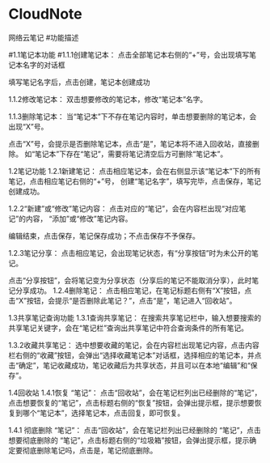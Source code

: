 # CloudNote
网络云笔记
#功能描述

#1.1笔记本功能
#1.1.1创建笔记本：
点击全部笔记本右侧的“+”号，会出现填写笔记本名字的对话框


填写笔记名字后，点击创建，笔记本创建成功

1.1.2修改笔记本：
双击想要修改的笔记本，修改“笔记本”名字。

1.1.3删除笔记本：
当“笔记本”下不存在笔记内容时，单击想要删除的笔记本，会出现“X”号。



点击“X”号，会提示是否删除笔记本，点击“是”，笔记本将不进入回收站，直接删除。
如“笔记本”下存在“笔记”，需要将笔记清空后方可删除“笔记本”。

1.2笔记功能
1.2.1新建笔记：
点击相应笔记本，会在右侧显示该“笔记本”下的所有笔记，点击相应笔记右侧的“+”号， 创建“笔记名字”，填写完毕，点击保存，笔记创建成功。



1.2.2“新建”或“修改”笔记内容：
点击对应的“笔记”，会在内容栏出现“对应笔记”的内容， “添加”或“修改”笔记内容。

编辑结束，点击保存，笔记保存成功；不点击保存不予保存。


1.2.3笔记分享：
点击相应笔记，会出现笔记状态，有“分享按钮”时为未公开的笔记。


点击“分享按钮”，会将笔记变为分享状态（分享后的笔记不能取消分享），此时笔记分享成功。
1.2.4删除笔记：
点击相应笔记，在笔记标题右侧有“X”按钮，点击“X”按钮，会提示“是否删除此笔记？”，点击“是”，笔记进入“回收站”。

1.3共享笔记查询功能
1.3.1查询共享笔记：
在搜索共享笔记栏中，输入想要搜索的共享笔记关键字，会在“笔记栏”查询出共享笔记中符合查询条件的所有笔记。

1.3.2收藏共享笔记：
选中想要收藏的笔记，会在内容栏出现笔记内容，点击内容栏右侧的“收藏”按钮，会弹出“选择收藏笔记本”对话框，选择相应的笔记本，并点击“确定”，笔记收藏成功，笔记收藏后为共享状态，并且可以在本地“编辑”和“保存”。


1.4回收站
1.4.1恢复 “笔记”：
点击“回收站”，会在笔记栏列出已经删除的“笔记”，点击想要恢复的“笔记”，点击标题右侧的“恢复”按钮，会弹出提示框，提示想要恢复到哪个“笔记本”，选择笔记本，点击回复，即可恢复。


1.4.1 彻底删除 “笔记”：
点击“回收站”，会在笔记栏列出已经删除的 “笔记”，点击想要彻底删除的 “笔记”，点击标题右侧的“垃圾箱”按钮，会弹出提示框，提示确定要彻底删除笔记吗，点击是，笔记彻底删除。

